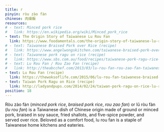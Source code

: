 ```yaml
---
title: r
pinyin: ròu zào fàn
chinese: 肉燥飯
resources: 
# - text: Minced pork rice
#   link: https://en.wikipedia.org/wiki/Minced_pork_rice
- text: The Origin Story of Taiwanese Lu Rou Fan
  link: https://www.foodamentals.com/the-origin-story-of-taiwanese-lu-rou-fan-aka-minced-pork-rice-%E6%BB%B7%E8%82%89%E9%A3%AF/
# - text: Taiwanese Braised Pork over Rice (recipe)
#   link: https://www.angelwongskitchen.com/taiwanese-braised-pork-over-rice--284073290539151-l468-rograveu-fagraven.html
# - text: Taiwanese pork ragu on rice (recipe)
#   link: https://www.sbs.com.au/food/recipes/taiwanese-pork-ragu-rice-lu-rou-fan
# - text: Lu Rou Fan / Rou Zao Fan (recipe)
#   link: http://theabcchef.com/2013/03/lu-rou-fan-rou-zao-fan-taiwanese-minced.html
- text: Lu Rou Fan (recipe)
  link: https://thewoksoflife.com/2015/06/lu-rou-fan-taiwanese-braised-pork-rice-bowl/
- text: Taiwan Pork Ragu on Rice (recipe)
  link: http://ladyandpups.com/2014/02/24/taiwan-pork-ragu-on-rice-lu-rou-fan-eng/
position: 18
---
```


Ròu zào fàn (*minced pork rice*, *braised pork rice*, *rou zao fan*) or lǔ ròu fàn (*lu rou fan*) is a Taiwanese dish of Chinese origin made of ground or minced pork, braised in soy sauce, fried shallots, and five-spice powder, and served over rice. Beloved as a comfort food, lu rou fan is a staple of Taiwanese home kitchens and eateries.
